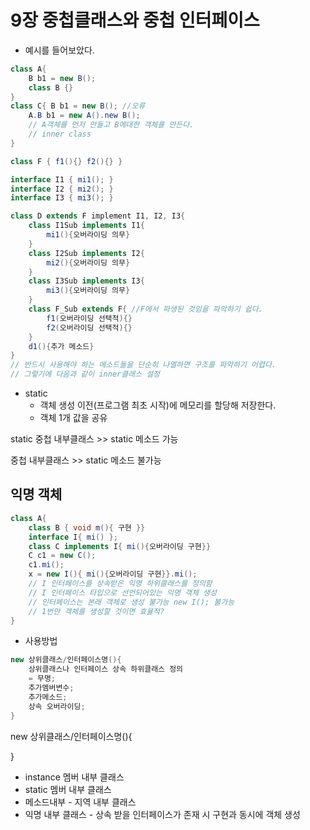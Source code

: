 # 9장 중첩클래스와 중첩 인터페이스

* 예시를 들어보았다.

```java
class A{
    B b1 = new B();
    class B {}
}
class C{ B b1 = new B(); //오류
	A.B b1 = new A().new B();       
    // A객체를 먼저 만들고 B에대한 객체를 만든다.
    // inner class
}

class F { f1(){} f2(){} }

interface I1 { mi1(); }
interface I2 { mi2(); }
interface I3 { mi3(); }

class D extends F implement I1, I2, I3{
    class I1Sub implements I1{
        mi1(){오버라이딩 의무}
    }
    class I2Sub implements I2{
    	mi2(){오버라이딩 의무}
    }
    class I3Sub implements I3{
    	mi3(){오버라이딩 의무}
    }
    class F_Sub extends F{ //F에서 파생된 것임을 파악하기 쉽다.
      	f1(오버라이딩 선택적){}
    	f2(오버라이딩 선택적){}
    }
    d1(){추가 메소드}
}
// 반드시 사용해야 하는 메소드들을 단순히 나열하면 구조를 파악하기 어렵다.
// 그렇기에 다음과 같이 inner클래스 설정
```

* static
  * 객체 생성 이전(프로그램 최초 시작)에 메모리를 할당해 저장한다.
  * 객체 1개 값을 공유



static 중첩 내부클래스 >> static 메소드 가능

중첩 내부클래스 >> static 메소드 불가능



## 익명 객체

```java
class A{
    class B { void m(){ 구현 }}
    interface I{ mi() };   
    class C implements I{ mi(){오버라이딩 구현}}
    C c1 = new C();
    c1.mi();
    x = new I(){ mi(){오버라이딩 구현}}.mi(); 
    // I 인터페이스를 상속받은 익명 하위클래스를 정의함
    // I 인터페이스 타입으로 선언되어있는 익명 객체 생성
    // 인터페이스는 본래 객체로 생성 불가능 new I(); 불가능
	// 1번만 객체를 생성할 것이면 효율적? 
}

```

* 사용방법

```java
new 상위클래스/인터페이스명(){
    상위클래스나 인터페이스 상속 하위클래스 정의
    = 무명;
	추가멤버변수;
    추가메소드;
    상속 오버라이딩;
}
```



new 상위클래스/인터페이스명(){

}

* instance 멤버 내부 클래스
* static 멤버 내부 클래스
* 메소드내부 - 지역 내부 클래스
* 익명 내부 클래스 - 상속 받을 인터페이스가 존재 시 구현과 동시에 객체 생성